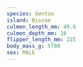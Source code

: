 ```yaml
---
species: Gentoo
island: Biscoe
culmen_length_mm: 49.6
culmen_depth_mm: 16
flipper_length_mm: 225
body_mass_g: 5700
sex: MALE
---
```

